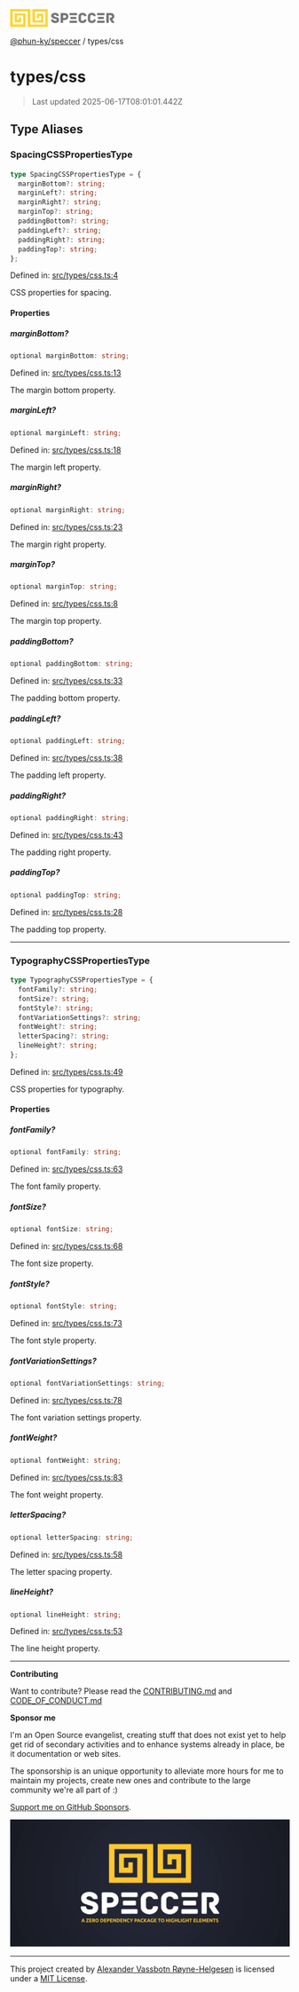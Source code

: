 <div><img alt="SPECCER logo" src="https://raw.githubusercontent.com/phun-ky/speccer/main/public/logo-speccer-horizontal-colored-package.svg?raw=true" style="max-height:32px;"/></div>

[@phun-ky/speccer](../README.md) / types/css

# types/css

> Last updated 2025-06-17T08:01:01.442Z

## Type Aliases

### SpacingCSSPropertiesType

```ts
type SpacingCSSPropertiesType = {
  marginBottom?: string;
  marginLeft?: string;
  marginRight?: string;
  marginTop?: string;
  paddingBottom?: string;
  paddingLeft?: string;
  paddingRight?: string;
  paddingTop?: string;
};
```

Defined in:
[src/types/css.ts:4](https://github.com/phun-ky/speccer/blob/main/src/types/css.ts#L4)

CSS properties for spacing.

#### Properties

##### marginBottom?

```ts
optional marginBottom: string;
```

Defined in:
[src/types/css.ts:13](https://github.com/phun-ky/speccer/blob/main/src/types/css.ts#L13)

The margin bottom property.

##### marginLeft?

```ts
optional marginLeft: string;
```

Defined in:
[src/types/css.ts:18](https://github.com/phun-ky/speccer/blob/main/src/types/css.ts#L18)

The margin left property.

##### marginRight?

```ts
optional marginRight: string;
```

Defined in:
[src/types/css.ts:23](https://github.com/phun-ky/speccer/blob/main/src/types/css.ts#L23)

The margin right property.

##### marginTop?

```ts
optional marginTop: string;
```

Defined in:
[src/types/css.ts:8](https://github.com/phun-ky/speccer/blob/main/src/types/css.ts#L8)

The margin top property.

##### paddingBottom?

```ts
optional paddingBottom: string;
```

Defined in:
[src/types/css.ts:33](https://github.com/phun-ky/speccer/blob/main/src/types/css.ts#L33)

The padding bottom property.

##### paddingLeft?

```ts
optional paddingLeft: string;
```

Defined in:
[src/types/css.ts:38](https://github.com/phun-ky/speccer/blob/main/src/types/css.ts#L38)

The padding left property.

##### paddingRight?

```ts
optional paddingRight: string;
```

Defined in:
[src/types/css.ts:43](https://github.com/phun-ky/speccer/blob/main/src/types/css.ts#L43)

The padding right property.

##### paddingTop?

```ts
optional paddingTop: string;
```

Defined in:
[src/types/css.ts:28](https://github.com/phun-ky/speccer/blob/main/src/types/css.ts#L28)

The padding top property.

---

### TypographyCSSPropertiesType

```ts
type TypographyCSSPropertiesType = {
  fontFamily?: string;
  fontSize?: string;
  fontStyle?: string;
  fontVariationSettings?: string;
  fontWeight?: string;
  letterSpacing?: string;
  lineHeight?: string;
};
```

Defined in:
[src/types/css.ts:49](https://github.com/phun-ky/speccer/blob/main/src/types/css.ts#L49)

CSS properties for typography.

#### Properties

##### fontFamily?

```ts
optional fontFamily: string;
```

Defined in:
[src/types/css.ts:63](https://github.com/phun-ky/speccer/blob/main/src/types/css.ts#L63)

The font family property.

##### fontSize?

```ts
optional fontSize: string;
```

Defined in:
[src/types/css.ts:68](https://github.com/phun-ky/speccer/blob/main/src/types/css.ts#L68)

The font size property.

##### fontStyle?

```ts
optional fontStyle: string;
```

Defined in:
[src/types/css.ts:73](https://github.com/phun-ky/speccer/blob/main/src/types/css.ts#L73)

The font style property.

##### fontVariationSettings?

```ts
optional fontVariationSettings: string;
```

Defined in:
[src/types/css.ts:78](https://github.com/phun-ky/speccer/blob/main/src/types/css.ts#L78)

The font variation settings property.

##### fontWeight?

```ts
optional fontWeight: string;
```

Defined in:
[src/types/css.ts:83](https://github.com/phun-ky/speccer/blob/main/src/types/css.ts#L83)

The font weight property.

##### letterSpacing?

```ts
optional letterSpacing: string;
```

Defined in:
[src/types/css.ts:58](https://github.com/phun-ky/speccer/blob/main/src/types/css.ts#L58)

The letter spacing property.

##### lineHeight?

```ts
optional lineHeight: string;
```

Defined in:
[src/types/css.ts:53](https://github.com/phun-ky/speccer/blob/main/src/types/css.ts#L53)

The line height property.

---

**Contributing**

Want to contribute? Please read the
[CONTRIBUTING.md](https://github.com/phun-ky/speccer/blob/main/CONTRIBUTING.md)
and
[CODE_OF_CONDUCT.md](https://github.com/phun-ky/speccer/blob/main/CODE_OF_CONDUCT.md)

**Sponsor me**

I'm an Open Source evangelist, creating stuff that does not exist yet to help
get rid of secondary activities and to enhance systems already in place, be it
documentation or web sites.

The sponsorship is an unique opportunity to alleviate more hours for me to
maintain my projects, create new ones and contribute to the large community
we're all part of :)

[Support me on GitHub Sponsors](https://github.com/sponsors/phun-ky).

![Speccer banner, with logo and slogan: A zero dependency package to annotate or highlight elements](https://github.com/phun-ky/speccer/blob/main/public/speccer-banner.png?raw=true)

---

This project created by [Alexander Vassbotn Røyne-Helgesen](http://phun-ky.net)
is licensed under a [MIT License](https://choosealicense.com/licenses/mit/).
